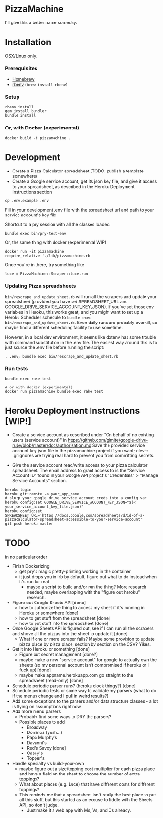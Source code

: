 PizzaMachine
====
I'll give this a better name someday.

Installation
====
OSX/Linux only.
### Prerequisites
* [Homebrew](https://brew.sh/)
* [rbenv](https://github.com/rbenv/rbenv) (`brew install rbenv`)

### Setup
```
rbenv install
gem install bundler
bundle install
```
### Or, with Docker (experimental)
```
docker build -t pizzamachine .
```

Development
====
* Create a Pizza Calculator spreadsheet (TODO: publish a template somewhere)
* Create a Google service account, get its json key file, and give it access to your spreadsheet, as described in the Heroku Deployment Instructions section

```
cp .env.example .env
```

Fill in your development .env file with the spreadsheet url and path to your service account's key file


Shortcut to a pry session with all the classes loaded:

```
bundle exec bin/pry-test-env
```

Or, the same thing with docker (experimental WIP)

```
docker run -it pizzamachine
require_relative './lib/pizzamachine.rb'
```

Once you're in there, try something like

```
luce = PizzaMachine::Scraper::Luce.run
```

### Updating Pizza spreadsheets

`bin/rescrape_and_update_sheet.rb` will run all the scrapers and update your spreadsheet (provided you have set SPREADSHEET_URL and GOOGLE_DRIVE_SERVICE_ACCOUNT_KEY_JSON).  If you've set those env variables in Heroku, this works great, and you might want to set up a Heroku Scheduler schedule to `bundle exec bin/rescrape_and_update_sheet.rb`.  Even daily runs are probably overkill, so maybe find a different scheduling facility to use sometime.

However, in a local dev environment, it seems like dotenv has some trouble with command substitution in the .env file.  The easiest way around this is to just source the .env file before running the script:

```
. .env; bundle exec bin/rescrape_and_update_sheet.rb
```

### Run tests
```
bundle exec rake test

# or with docker (experimental)
docker run pizzamachine bundle exec rake test
```

Heroku Deployment Instructions [WIP!]
====
* Create a service account as described under "On behalf of no existing users (service account)" in https://github.com/gimite/google-drive-ruby/blob/master/doc/authorization.md  Save the provided service account key json file in the pizzamachine project if you want; clever .gitignores are trying real hard to prevent you from committing secrets.

* Give the service account read/write access to your pizza calculator spreadsheet.  The email address to grant access to is the "Service Account ID" found in your Google API project's "Credentials" > "Manage Service Accounts" section.


```
heroku login
heroku git:remote -a your_app_name
# slurp your google drive service account creds into a config var
heroku config:set GOOGLE_DRIVE_SERVICE_ACCOUNT_KEY_JSON="$(< your_service_account_key_file.json)"
heroku config:set SPREADSHEET_URL='https://docs.google.com/spreadsheets/d/id-of-a-pizzacalculator-spreadsheet-accessible-to-your-service-account'
git push heroku master
```

TODO
====

in no particular order

* Finish Dockerizing
  * get pry's magic pretty-printing working in the container
  * it just drops you in irb by default, figure out what to do instead when it's run for real
    * maybe a script to build and/or run the thing?  More research needed, maybe overlapping with the "figure out heroku" research.
* Figure out Google Sheets API [done]
  * how to authorize the thing to access my sheet if it's running in Heroku or somewhere [done]
  * how to get stuff from the spreadsheet [done]
  * how to put stuff into the spreadsheet [done]
* Once Google Sheets API is figured out, see if I can run all the scrapers and shove all the pizzas into the sheet to update it [done]
  * What if one or more scraper fails?  Maybe some provision to update pizza place by pizza place, section by section on the CSV? Yikes.
* Get it into Heroku or something [done]
  * Figure out secret management [done?]
  * maybe make a new "service account" for google to actually own the sheets (so my personal account isn't compromised if heroku or I fuck up) [done]
  * maybe make appname.herokuapp.com go straight to the spreadsheet (read-only) [done]
* Schedule periodic parser runs? (heroku clock thingy?) [done]
* Schedule periodic tests or some way to validate my parsers (what to do if the menus change and I pull in weird results?)
* Add some exceptions to the parsers and/or data structure classes - a lot is flying on assumptions right now
* Add more menu parsers
  * Probably find some ways to DRY the parsers?
  * Possible places to add
    * Broadway
    * Dominos (yeah...)
    * Papa Murphy's
    * Davanni's
    * Red's Savoy [done]
    * Casey's
    * Topper's
* Handle specialty vs build-your-own
  * maybe figure out a size/topping cost multiplier for each pizza place and have a field on the sheet to choose the number of extra toppings?
  * What about places (e.g. Luce) that have different costs for different toppings?
  * This reminds me that a spreadsheet isn't really the best place to put all this stuff, but this started as an excuse to fiddle with the Sheets API, so don't judge.
    * Just make it a web app with Ms, Vs, and Cs already.

